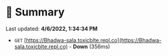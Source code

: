 # 📖 Summary
Last updated: **4/6/2022, 1:34:34 PM**

- `GET` [https://Bhadwa-sala.toxicblte.repl.co](https://Bhadwa-sala.toxicblte.repl.co) - **Down** (356ms)
